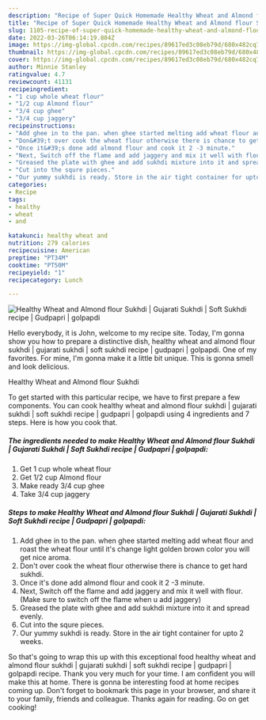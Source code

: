 ```yaml
---
description: "Recipe of Super Quick Homemade Healthy Wheat and Almond flour Sukhdi | Gujarati Sukhdi | Soft Sukhdi recipe | Gudpapri | golpapdi"
title: "Recipe of Super Quick Homemade Healthy Wheat and Almond flour Sukhdi | Gujarati Sukhdi | Soft Sukhdi recipe | Gudpapri | golpapdi"
slug: 1105-recipe-of-super-quick-homemade-healthy-wheat-and-almond-flour-sukhdi-gujarati-sukhdi-soft-sukhdi-recipe-gudpapri-golpapdi
date: 2022-03-26T06:14:19.804Z
image: https://img-global.cpcdn.com/recipes/89617ed3c08eb79d/680x482cq70/healthy-wheat-and-almond-flour-sukhdi-gujarati-sukhdi-soft-sukhdi-recipe-gudpapri-golpapdi-recipe-main-photo.jpg
thumbnail: https://img-global.cpcdn.com/recipes/89617ed3c08eb79d/680x482cq70/healthy-wheat-and-almond-flour-sukhdi-gujarati-sukhdi-soft-sukhdi-recipe-gudpapri-golpapdi-recipe-main-photo.jpg
cover: https://img-global.cpcdn.com/recipes/89617ed3c08eb79d/680x482cq70/healthy-wheat-and-almond-flour-sukhdi-gujarati-sukhdi-soft-sukhdi-recipe-gudpapri-golpapdi-recipe-main-photo.jpg
author: Minnie Stanley
ratingvalue: 4.7
reviewcount: 41131
recipeingredient:
- "1 cup whole wheat flour"
- "1/2 cup Almond flour"
- "3/4 cup ghee"
- "3/4 cup jaggery"
recipeinstructions:
- "Add ghee in to the pan. when ghee started melting add wheat flour and roast the wheat flour until it&#39;s change light golden brown color you will get nice aroma."
- "Don&#39;t over cook the wheat flour otherwise there is chance to get hard sukhdi."
- "Once it&#39;s done add almond flour and cook it 2 -3 minute."
- "Next, Switch off the flame and add jaggery and mix it well with flour. (Make sure to switch off the flame when u add jaggery)"
- "Greased the plate with ghee and add sukhdi mixture into it and spread evenly."
- "Cut into the squre pieces."
- "Our yummy sukhdi is ready. Store in the air tight container for upto 2 weeks."
categories:
- Recipe
tags:
- healthy
- wheat
- and

katakunci: healthy wheat and 
nutrition: 279 calories
recipecuisine: American
preptime: "PT34M"
cooktime: "PT50M"
recipeyield: "1"
recipecategory: Lunch

---
```



![Healthy Wheat and Almond flour Sukhdi | Gujarati Sukhdi | Soft Sukhdi recipe | Gudpapri | golpapdi](https://img-global.cpcdn.com/recipes/89617ed3c08eb79d/680x482cq70/healthy-wheat-and-almond-flour-sukhdi-gujarati-sukhdi-soft-sukhdi-recipe-gudpapri-golpapdi-recipe-main-photo.jpg)

Hello everybody, it is John, welcome to my recipe site. Today, I'm gonna show you how to prepare a distinctive dish, healthy wheat and almond flour sukhdi | gujarati sukhdi | soft sukhdi recipe | gudpapri | golpapdi. One of my favorites. For mine, I'm gonna make it a little bit unique. This is gonna smell and look delicious.



Healthy Wheat and Almond flour Sukhdi 

To get started with this particular recipe, we have to first prepare a few components. You can cook healthy wheat and almond flour sukhdi | gujarati sukhdi | soft sukhdi recipe | gudpapri | golpapdi using 4 ingredients and 7 steps. Here is how you cook that.

<!--inarticleads1-->

##### The ingredients needed to make Healthy Wheat and Almond flour Sukhdi | Gujarati Sukhdi | Soft Sukhdi recipe | Gudpapri | golpapdi:

1. Get 1 cup whole wheat flour
1. Get 1/2 cup Almond flour
1. Make ready 3/4 cup ghee
1. Take 3/4 cup jaggery




<!--inarticleads2-->

##### Steps to make Healthy Wheat and Almond flour Sukhdi | Gujarati Sukhdi | Soft Sukhdi recipe | Gudpapri | golpapdi:

1. Add ghee in to the pan. when ghee started melting add wheat flour and roast the wheat flour until it&#39;s change light golden brown color you will get nice aroma.
1. Don&#39;t over cook the wheat flour otherwise there is chance to get hard sukhdi.
1. Once it&#39;s done add almond flour and cook it 2 -3 minute.
1. Next, Switch off the flame and add jaggery and mix it well with flour. (Make sure to switch off the flame when u add jaggery)
1. Greased the plate with ghee and add sukhdi mixture into it and spread evenly.
1. Cut into the squre pieces.
1. Our yummy sukhdi is ready. Store in the air tight container for upto 2 weeks.




So that's going to wrap this up with this exceptional food healthy wheat and almond flour sukhdi | gujarati sukhdi | soft sukhdi recipe | gudpapri | golpapdi recipe. Thank you very much for your time. I am confident you will make this at home. There is gonna be interesting food at home recipes coming up. Don't forget to bookmark this page in your browser, and share it to your family, friends and colleague. Thanks again for reading. Go on get cooking!
